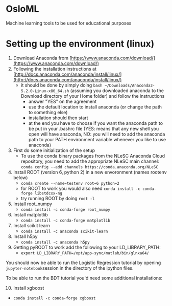 # OsloML

Machine learning tools to be used for educational purposes

# Setting up the environment (linux)

1. Download Anaconda from [https://www.anaconda.com/download/](https://www.anaconda.com/download/)
2. Following the installation instructions at [http://docs.anaconda.com/anaconda/install/linux/](http://docs.anaconda.com/anaconda/install/linux/)
   - it should be done by simply doing `bash ~/Downloads/Anaconda3-5.2.0-Linux-x86_64.sh` (assuming you downloaded anaconda to the Download directory of your Home folder) and follow the instructions
      - answer "YES" on the agreement
      - use the default location to install anaconda (or change the path to something else)
      - installation should then start
      - at the end you have to choose if you want the anaconda path to be put in your .bashrc file (YES: means that any new shell you open will have anaconda, NO: you will need to add the anaconda path to your PATH environment variable whenever you like to use anaconda)
3. First do some initialization of the setup
   - To use the conda binary packages from the NLeSC Anaconda Cloud repository, you need to add the appropriate NLeSC main channel: `conda config --add channels https://conda.anaconda.org/NLeSC`
4. Install ROOT (version 6, python 2) in a new envoronment (names rootenv below)
   - `conda create --name=testenv root=6 python=2`
   - for ROOT to work you would also need `conda install -c conda-forge libstdcxx-ng`
   - try running ROOT by doing `root -l`
5. Install root_numpy
   - `conda install -c conda-forge root_numpy`
6. Install matplotlib
   - `conda install -c conda-forge matplotlib`
7. Install scikit learn
   - `conda install -c anaconda scikit-learn`
8. Install h5py
   - `conda install -c anaconda h5py`
9. Getting pyROOT to work add the following to your LD_LIBRARY_PATH:
   - `export LD_LIBRARY_PATH=/opt/app-sync/matlab/bin/glnxa64/`

You should now be able to run the Logistic Regression tutorial by opening `jupyter-notebook`session in the directory of the ipython files.

To be able to run the BDT tutorial you'd need some additional installations:

10. Install xgboost
   - `conda install -c conda-forge xgboost`